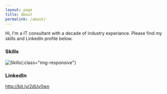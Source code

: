 ```yaml
---
layout: page
title: About
permalink: /about/
---
```


Hi, I'm a IT consultant with a decade of industry experiance. Please find my skills and LinkedIn profile below.

### Skills

![Skills](/path/to/Skillset.png){:class="img-responsive"}

### LinkedIn

http://bit.ly/2dUy0wn

[comment]: [email@domain.com](mailto:email@domain.com)
